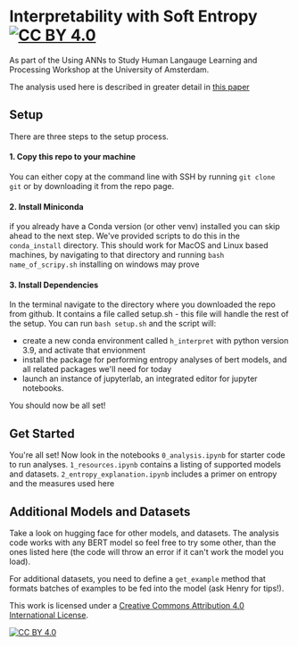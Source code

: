 # Interpretability with Soft Entropy [![CC BY 4.0][cc-by-shield]][cc-by]



As part of the Using ANNs to Study Human Langauge Learning and Processing Workshop at the University of Amsterdam.

The analysis used here is described in greater detail in [this paper](https://arxiv.org/pdf/2406.02449)

## Setup

There are three steps to the setup process.

#### 1. Copy this repo to your machine

You can either copy at the command line with SSH by running ```git clone git``` or by downloading it from the repo page.

#### 2. Install Miniconda

if you already have a Conda version (or other venv) installed you can skip ahead to the next step. We've provided scripts to do this in the ```conda_install``` directory. This should work for MacOS and Linux based machines, by navigating to that directory and running ```bash name_of_scripy.sh``` installing on windows may prove

#### 3. Install Dependencies

In the terminal navigate to the directory where you downloaded the repo from github. It contains a file called setup.sh - this file will handle the rest of the setup. You can run ```bash setup.sh``` and the script will:

- create a new conda environment called ```h_interpret``` with python version 3.9, and activate that envionment
- install the package for performing entropy analyses of bert models, and all related packages we'll need for today
- launch an instance of jupyterlab, an integrated editor for jupyter notebooks.

You should now be all set!


## Get Started
You're all set! Now look in the notebooks ```0_analysis.ipynb``` for starter code to run analyses. ```1_resources.ipynb``` contains a listing of supported models and datasets. ```2_entropy_explanation.ipynb``` includes a primer on entropy and the measures used here

## Additional Models and Datasets
Take a look on hugging face for other models, and datasets. The analysis code works with any BERT model so feel free to try some other, than the ones listed here (the code will throw an error if it can't work the model you load).

For additional datasets, you need to define a ```get_example``` method that formats batches of examples to be fed into the model (ask Henry for tips!).

This work is licensed under a
[Creative Commons Attribution 4.0 International License][cc-by].

[![CC BY 4.0][cc-by-image]][cc-by]

[cc-by]: http://creativecommons.org/licenses/by/4.0/
[cc-by-image]: https://i.creativecommons.org/l/by/4.0/88x31.png
[cc-by-shield]: https://img.shields.io/badge/License-CC%20BY%204.0-lightgrey.svg